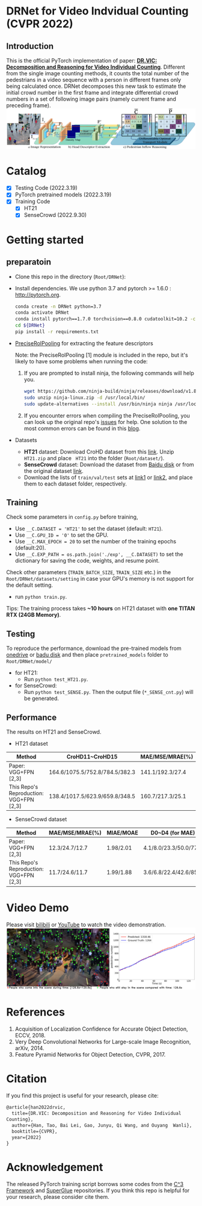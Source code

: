 # DRNet for  Video Indvidual Counting (CVPR 2022)
## Introduction
This is the official PyTorch implementation of paper: [**DR.VIC: Decomposition and Reasoning for Video Individual Counting**](https://arxiv.org/abs/2203.12335). Different from the single image counting methods, it counts the total number of the pedestrians in a video sequence with a person in different frames only being calculated once. DRNet decomposes this new task to estimate the initial crowd number in the first frame and integrate differential crowd numbers in a set of following image pairs (namely current frame and preceding frame). 
![framework](./figures/framework1.png)

# Catalog
- [x] Testing Code (2022.3.19)
- [x] PyTorch pretrained models (2022.3.19)
- [x] Training Code 
  - [x] HT21 
  - [x] SenseCrowd (2022.9.30)

# Getting started 

## preparatoin 

- Clone this repo in the directory (```Root/DRNet```):
- Install dependencies. We use python 3.7 and pytorch >= 1.6.0 : http://pytorch.org.

    ```bash
    conda create -n DRNet python=3.7
    conda activate DRNet
    conda install pytorch==1.7.0 torchvision==0.8.0 cudatoolkit=10.2 -c pytorch
    cd ${DRNet}
    pip install -r requirements.txt
    ```

-  [PreciseRoIPooling](https://github.com/vacancy/PreciseRoIPooling) for extracting the feature descriptors

      Note: the PreciseRoIPooling [1] module is included in the repo, but it's likely to have some problems when running the code: 

      1. If you are prompted to install ninja, the following commands will help you.  
            ```bash
            wget https://github.com/ninja-build/ninja/releases/download/v1.8.2/ninja-linux.zip
            sudo unzip ninja-linux.zip -d /usr/local/bin/
            sudo update-alternatives --install /usr/bin/ninja ninja /usr/local/bin/ninja 1 --force 
            ```
      2. If you encounter errors when compiling the PreciseRoIPooling, you can look up the original repo's [issues](https://github.com/vacancy/PreciseRoIPooling/issues) for help. One solution to the most common errors can be found in this [blog](https://blog.csdn.net/weixin_42098198/article/details/124756432?spm=1001.2014.3001.5502).
- Datasets 
   - **HT21** dataset: Download CroHD dataset from this [link](https://motchallenge.net/data/Head_Tracking_21/). Unzip ```HT21.zip``` and place ``` HT21``` into the folder (```Root/dataset/```). 
   - **SenseCrowd** dataset: Download the dataset from [Baidu disk](https://pan.baidu.com/s/1dZKvMLZ58ekFhPcKPTK4pQ?pwd=48oi) or from the original dataset [link](https://github.com/HopLee6/VSCrowd-Dataset). 
   - Download the lists of `train/val/test` sets at [link1](https://1drv.ms/u/s!AgKz_E1uf260nWeqa86-o9FMIqMt?e=0scDuw) or [link2](https://pan.baidu.com/s/13X3-egn0fYSd6NUTxB4cuw?pwd=ew8f), and place them to each dataset folder, respectively.   
## Training
Check some parameters in ```config.py``` before training,
* Use `__C.DATASET = 'HT21'` to set the dataset (default: `HT21`).
* Use `__C.GPU_ID = '0'` to set the GPU.
* Use `__C.MAX_EPOCH = 20` to set the number of the training epochs (default:20).
* Use `__C.EXP_PATH = os.path.join('./exp', __C.DATASET)` to set the dictionary for saving the code, weights, and resume point.

Check other parameters (`TRAIN_BATCH_SIZE`, `TRAIN_SIZE` etc.) in the ```Root/DRNet/datasets/setting``` in case your GPU's memory is not support for the default setting.
- run ```python train.py```.

 
Tips: The training process takes **~10 hours** on HT21 dataset with **one TITAN RTX (24GB Memory)**. 

## Testing
To reproduce the performance, download the pre-trained models from [onedrive](https://1drv.ms/u/s!AgKz_E1uf260nWeqa86-o9FMIqMt?e=0scDuw) or [badu disk](https://pan.baidu.com/s/1cMB4p-Z-55t4DEdjfz18zg?pwd=aacv) and then place  ```pretrained_models``` folder to ```Root/DRNet/model/``` 
- for HT21:                                                    
  - Run ```python test_HT21.py```.
- for SenseCrowd:  
  - Run ```python test_SENSE.py```.
Then the output file (```*_SENSE_cnt.py```) will be generated.
## Performance 
The results on HT21 and SenseCrowd.

- HT21 dataset

|   Method   |  CroHD11~CroHD15    |  MAE/MSE/MRAE(%)  |
|------------|-------- |-------|
| Paper:  VGG+FPN [2,3]| 164.6/1075.5/752.8/784.5/382.3|141.1/192.3/27.4|
| This Repo's Reproduction:  VGG+FPN [2,3]|138.4/1017.5/623.9/659.8/348.5|160.7/217.3/25.1| 

- SenseCrowd dataset

|   Method   |  MAE/MSE/MRAE(%)|  MIAE/MOAE | D0~D4 (for MAE)  |
|------------|---------|-------|-------|
| Paper:  VGG+FPN [2,3]| 12.3/24.7/12.7 |1.98/2.01 |4.1/8.0/23.3/50.0/77.0| 
| This Repo's Reproduction:  VGG+FPN [2,3] |  11.7/24.6/11.7 | 1.99/1.88| 3.6/6.8/22.4/42.6/85.2 |

# Video Demo
Please visit [bilibili](https://www.bilibili.com/video/BV1cY411H7hr/) or [YouTube]() to watch the video demonstration.
![demo](./figures/demo_screen1.png)
# References
1. Acquisition of Localization Confidence for Accurate Object Detection, ECCV, 2018.
2. Very Deep Convolutional Networks for Large-scale Image Recognition, arXiv, 2014.
3. Feature Pyramid Networks for Object Detection, CVPR, 2017. 

# Citation
If you find this project is useful for your research, please cite:
```
@article{han2022drvic,
  title={DR.VIC: Decomposition and Reasoning for Video Individual Counting},
  author={Han, Tao, Bai Lei, Gao, Junyu, Qi Wang, and Ouyang  Wanli},
  booktitle={CVPR},
  year={2022}
}
```

# Acknowledgement
The released PyTorch training script borrows some codes from the [C^3 Framework](https://github.com/gjy3035/C-3-Framework) and [SuperGlue](https://github.com/magicleap/SuperGluePretrainedNetwork) repositories. If you think this repo is helpful for your research, please consider cite them. 
